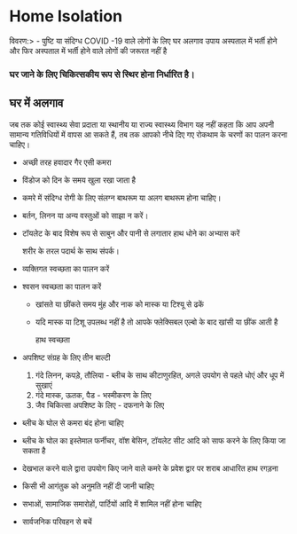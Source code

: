 # Home Isolation

विवरण:&gt; - पुष्टि या संदिग्ध COVID -19 वाले लोगों के लिए घर अलगाव उपाय अस्पताल में भर्ती होने और फिर अस्पताल में भर्ती होने वाले लोगों की जरूरत नहीं है

### घर जाने के लिए चिकित्सकीय रूप से स्थिर होना निर्धारित है।

## घर में अलगाव

जब तक कोई स्वास्थ्य सेवा प्रदाता या स्थानीय या राज्य स्वास्थ्य विभाग यह नहीं कहता कि आप अपनी सामान्य गतिविधियों में वापस आ सकते हैं, तब तक आपको नीचे दिए गए रोकथाम के चरणों का पालन करना चाहिए।

* अच्छी तरह हवादार गैर एसी कमरा
* विंडोज को दिन के समय खुला रखा जाता है
* कमरे में संदिग्ध रोगी के लिए संलग्न बाथरूम या अलग बाथरूम होना चाहिए।
* बर्तन, लिनन या अन्य वस्तुओं को साझा न करें।
* टॉयलेट के बाद विशेष रूप से साबुन और पानी से लगातार हाथ धोने का अभ्यास करें

  शरीर के तरल पदार्थ के साथ संपर्क।

* व्यक्तिगत स्वच्छता का पालन करें
* श्वसन स्वच्छता का पालन करें
  * खांसते या छींकते समय मुंह और नाक को मास्क या टिश्यू से ढकें
  * यदि मास्क या टिशू उपलब्ध नहीं है तो आपके फ्लेक्सिबल एल्बो के बाद खांसी या छींक आती है

    हाथ स्वच्छता
* अपशिष्ट संग्रह के लिए तीन बाल्टी
  1. गंदे लिनन, कपड़े, तौलिया - ब्लीच के साथ कीटाणुरहित, अगले उपयोग से पहले धोएं और धूप में सुखाएं
  2. गंदे मास्क, ऊतक, पैड - भस्मीकरण के लिए
  3. जैव चिकित्सा अपशिष्ट के लिए - दफनाने के लिए
* ब्लीच के घोल से कमरा बंद होना चाहिए
* ब्लीच के घोल का इस्तेमाल फर्नीचर, वॉश बेसिन, टॉयलेट सीट आदि को साफ करने के लिए किया जा सकता है
* देखभाल करने वाले द्वारा उपयोग किए जाने वाले कमरे के प्रवेश द्वार पर शराब आधारित हाथ रगड़ना
* किसी भी आगंतुक को अनुमति नहीं दी जानी चाहिए
* सभाओं, सामाजिक समारोहों, पार्टियों आदि में शामिल नहीं होना चाहिए
* सार्वजनिक परिवहन से बचें


